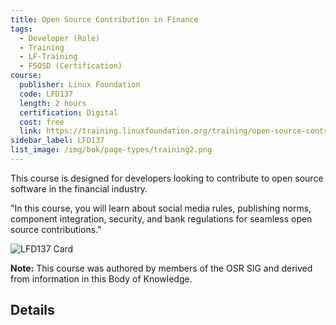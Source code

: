 ```yaml
---
title: Open Source Contribution in Finance
tags: 
  - Developer (Role)
  - Training
  - LF-Training
  - FSOSD (Certification)
course:
  publisher: Linux Foundation
  code: LFD137
  length: 2 hours
  certification: Digital
  cost: free
  link: https://training.linuxfoundation.org/training/open-source-contribution-in-finance-lfd137/
sidebar_label: LFD137
list_image: /img/bok/page-types/training2.png
---
```


This course is designed for developers looking to contribute to open source software in the financial industry.

"In this course, you will learn about social media rules, publishing norms, component integration, security, and bank regulations for seamless open source contributions."

![LFD137 Card](/img/bok/training/Training_LFD137_102034.png)

**Note:** This course was authored by members of the OSR SIG and derived from information in this Body of Knowledge.

## Details

<CourseDetails course={frontMatter.course}/>
